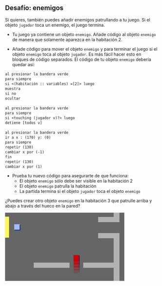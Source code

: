 ## Desafío: enemigos

Si quieres, también puedes añadir enemigos patrullando a tu juego. Si el objeto `jugador` toca un enemigo, el juego termina.

+ Tu juego ya contiene un objeto `enemigo`. Añade código al objeto `enemigo` de manera que solamente aparezca en la habitación 2.

+ Añade código para mover el objeto `enemigo` y para terminar el juego si el objeto `enemigo` toca al objeto `jugador`. Es más fácil hacer esto en bloques de código separados. El código de tu objeto `enemigo` debería quedar así:

```blocks3
al presionar la bandera verde
para siempre
si <(habitación :: variables) =[2]> luego
muestra
si no
ocultar

al presionar la bandera verde
para siempre
si <touching (jugador v)?> luego
detiene [todos v]

al presionar la bandera verde
ir a x : (170) y: (0)
para siempre
repetir (130)
cambiar x por (-1)
fin
repetir (130)
cambiar x por (1)
```

+ Prueba tu nuevo código para asegurarte de que funciona: 
    + El objeto `enemigo` sólo debe ser visible en la habitación 2
    + El objeto `enemigo` patrulla la habitación
    + La partida termina si el objeto `jugador` toca el objeto `enemigo`

¿Puedes crear otro objeto `enemigo` en la habitación 3 que patrulle arriba y abajo a través del hueco en la pared?

![captura de pantalla](images/world-enemy2.png)